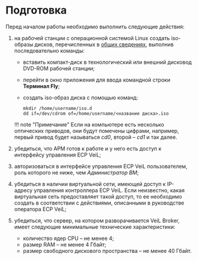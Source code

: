 # Подготовка
Перед началом работы необходимо выполнить следующие действия:

1. на рабочей станции с операционной системой Linux создать iso-образы дисков, 
перечисленных в [общих сведениях](general_settings.md), выполнив последовательно команды:

   - вставить компакт-диск в технологический или внешний дисковод DVD-ROM рабочей станции;
   - перейти в окно приложения для ввода командной строки **Терминал Fly**;
   - создать iso-образ диска с помощью команд:
   
     `mkdir /home/username/iso.d`  
     `dd if=/dev/cdrom of=/home/username/<название диска>.iso`      
    
   !!! note "Примечание" 
       Если на компьютере есть несколько оптических приводов, они будут помечены цифрами, 
       например, первый привод будет называться *cd0*, второй – *cd1* и так далее.

1. убедиться, что АРМ готов к работе и у него есть доступ к интерфейсу управления ECP VeiL;

1. авторизоваться в интерфейсе управления ECP VeiL пользователем, роль которого не ниже, чем *Администратор ВМ*;

1. убедиться в наличии виртуальной сети, имеющей доступ к IP-адресу управления контроллера ECP VeiL. 
   Если неизвестно, какая виртуальная сеть предоставляет такой доступ, то ее необходимо создать 
   в соответствии с действиями, описанными в руководстве оператора ECP VeiL;

1. убедиться, что сервер, на котором разворачивается VeiL Broker, имеет следующие минимальные 
   технические характеристики:
    
      - количество ядер CPU – не менее 4;
      - размер RAM – не менее 4 Гбайт;
      - размер свободного дискового пространства – не менее 40 Гбайт.